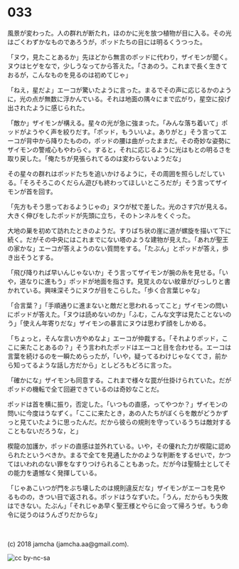 # 033

風景が変わった。人の群れが断たれ，ほのかに光を放つ植物が目に入る。その光はごくわずかなものであろうが，ポッドたちの目には明るくうつった。  

「ヌウ，見たことあるか」先ほどから無言のポッドに代わり，ザイモンが聞く。ヌウはヒゲをなで，少しうなってから答えた。「さあのう。これまで長く生きておるが，こんなものを見るのは初めてじゃ」  

「ねえ，星だよ」エーコが驚いたように言った。まるでその声に応じるかのように，光の点が無数に浮かんでいる。それは地面の隅々にまで広がり，星空に投げ出されたように感じられた。  

「敵か」ザイモンが構える。星々の光が急に強まった。「みんな落ち着いて」ポッドがようやく声を絞りだす。「ポッド，もういいよ。ありがと」そう言ってエーコが背中から降りたものの，ポッドの腰は曲がったままだ。その奇妙な姿勢にザイモンの警戒心もやわらぐ。すると，それに応じるように光はもとの明るさを取り戻した。「俺たちが見張られてるのは変わらないようだな」  

その星々の群れはポッドたちを追いかけるように，その周囲を照らしだしている。「そろそろこのくだらん遊びも終わってほしいところだが」そう言ってザイモンが首を回す。  

「先方もそう思っておるようじゃの」ヌウが杖で差した。光のさす穴が見える。大きく伸びをしたポッドが先頭に立ち，そのトンネルをくぐった。  

大地の巣を初めて訪れたときのようだ。すりばち状の崖に道が螺旋を描いて下に続く。だがその中央にはこれまでにない塔のような建物が見えた。「あれが聖王の家かな」エーコが答えようのない質問をする。「たぶん」とポッドが答え，歩き出そうとする。  

「飛び降りれば早いんじゃないか」そう言ってザイモンが腕の糸を見せる。「いや，道なりに進もう」ポッドが地面を指さす。見覚えのない紋章がびっしりと書かれている。興味深そうにヌウが目をこらした。「歩く合言葉じゃな」  

「合言葉？」「手順通りに進まないと敵だと思われるってこと」ザイモンの問いにポッドが答えた。「ヌウは読めないのか」「ふむ，こんな文字は見たことないのう」「使えん年寄りだな」ザイモンの暴言にヌウは思わず顔をしかめる。  

「ちょっと，そんな言い方やめなよ」エーコが仲裁する。「それよりポッド，ここに来たことあるの？」そう言われたポッドはエーコと目を合わせる。エーコは言葉を続けるのを一瞬ためらったが，「いや，疑ってるわけじゃなくてさ，前から知ってるような話し方だから」としどろもどろに言った。  

「確かにな」ザイモンも同意する。これまで様々な罠が仕掛けられていた。だがポッドの機転で全て回避できているのは奇妙なことだ。  

ポッドは首を横に振り，否定した。「いつもの直感，ってやつか？」ザイモンの問いに今度はうなずく。「ここに来たとき，あの人たちがぼくらを敵がどうかずっと見ていたように思ったんだ。だから彼らの規則を守っているうちは敵対することもないだろうな，と」  

楔龍の加護か，ポッドの直感は並外れている。いや，その優れた力が楔龍に認められたというべきか。まるで全てを見通したかのような判断をするせいで，かつてはいわれのない罪をなすりつけられることもあった。だが今は聖騎士としてその能力を遺憾なく発揮している。  

「じゃあこいつが門をぶち壊したのは規則違反だな」ザイモンがエーコを見やるものの，きつい目で返される。ポッドはうなずいた。「うん，だからもう失敗はできない。たぶん」「それじゃあ早く聖王様とやらに会って帰ろうぜ。もう命令に従うのはうんざりだからな」  

<br>  
<br>  
(c) 2018 jamcha (jamcha.aa@gmail.com).  

![cc by-nc-sa](http://i.creativecommons.org/l/by-nc-sa/4.0/88x31.png)